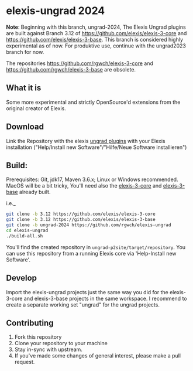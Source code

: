# elexis-ungrad 2024

**Note**: Beginning with this branch, ungrad-2024, The Elexis Ungrad plugins are built against Branch 3.12 of https://github.com/elexis/elexis-3-core and https://github.com/elexis/elexis-3-base. This branch is considered highly experimental as of now. For produktive use, continue with the ungrad2023 branch for now.


The repositories https://github.com/rgwch/elexis-3-core and https://github.com/rgwch/elexis-3-base are obsolete. 

## What it is
Some more experimental and strictly OpenSource'd extensions from the original creator of Elexis. 

## Download
Link the Repository with the elexis [ungrad plugins](https://elexis.ch/ungrad2024/3.12/ungrad/) with your Elexis installation ("Help/Install new Software"/"Hilfe/Neue Software installieren")

## Build:

Prerequisites: Git, jdk17, Maven 3.6.x; Linux or Windows recommended. MacOS will be a bit tricky,
You'll need also the [elexis-3-core](https://github.com/elexis/elexis-3-core) and [elexis-3-base](https://github.com/elexis/elexis-3-core) already built.

i.e._

```bash
git clone -b 3.12 https://github.com/elexis/elexis-3-core
git clone -b 3.12 https://github.com/elexis/elexis-3-base
git clone -b ungrad-2024 https://github.com/rgwch/elexis-ungrad
cd elexis-ungrad
./build-all.sh

```

You'll find the created repository in `ungrad-p2site/target/repository`. You can use this repository from a running Elexis core via 'Help-Install new Software'.

## Develop

Import the elexis-ungrad projects just the same way you did for the elexis-3-core and elexis-3-base projects in the same workspace. I recommend to create a separate working set "ungrad" for the ungrad projects.

## Contributing

1. Fork this repository
2. Clone your repository to your machine
3. Stay in-sync with upstream.
4. If you've made some changes of general interest, please make a pull request.
